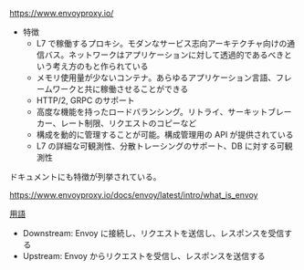 
https://www.envoyproxy.io/

* 特徴
  * L7 で稼働するプロキシ。モダンなサービス志向アーキテクチャ向けの通信バス。ネットワークはアプリケーションに対して透過的であるべきという考え方のもと作られている
  * メモリ使用量が少ないコンテナ。あらゆるアプリケーション言語、フレームワークと共に稼働させることができる
  * HTTP/2, GRPC のサポート
  * 高度な機能を持ったロードバランシング。リトライ、サーキットブレーカー、レート制限、リクエストのコピーなど
  * 構成を動的に管理することが可能。構成管理用の API が提供されている
  * L7 の詳細な可観測性、分散トレーシングのサポート、DB に対する可観測性

ドキュメントにも特徴が列挙されている。

https://www.envoyproxy.io/docs/envoy/latest/intro/what_is_envoy


[用語](https://www.envoyproxy.io/docs/envoy/latest/intro/arch_overview/intro/terminology)

* Downstream: Envoy に接続し、リクエストを送信し、レスポンスを受信する
* Upstream: Envoy からリクエストを受信し、レスポンスを送信する


